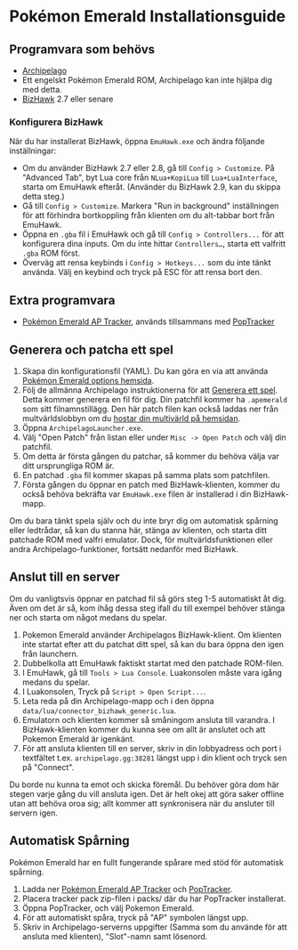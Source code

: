 # Pokémon Emerald Installationsguide

## Programvara som behövs

- [Archipelago](https://github.com/ArchipelagoMW/Archipelago/releases)
- Ett engelskt Pokémon Emerald ROM, Archipelago kan inte hjälpa dig med detta.
- [BizHawk](https://tasvideos.org/BizHawk/ReleaseHistory) 2.7 eller senare

### Konfigurera BizHawk

När du har installerat BizHawk, öppna `EmuHawk.exe` och ändra följande inställningar:

- Om du använder BizHawk 2.7 eller 2.8, gå till `Config > Customize`. På "Advanced Tab", byt Lua core från
`NLua+KopiLua` till `Lua+LuaInterface`, starta om EmuHawk efteråt. (Använder du BizHawk 2.9, kan du skippa detta steg.)
- Gå till `Config > Customize`. Markera "Run in background" inställningen för att förhindra bortkoppling från
klienten om du alt-tabbar bort från EmuHawk.
- Öppna en `.gba` fil i EmuHawk och gå till `Config > Controllers...` för att konfigurera dina inputs.
Om du inte hittar `Controllers…`, starta ett valfritt `.gba` ROM först.
- Överväg att rensa keybinds i `Config > Hotkeys...` som du inte tänkt använda. Välj en keybind och tryck på ESC
för att rensa bort den.

## Extra programvara

- [Pokémon Emerald AP Tracker](https://github.com/seto10987/Archipelago-Emerald-AP-Tracker/releases/latest),
används tillsammans med
[PopTracker](https://github.com/black-sliver/PopTracker/releases)

## Generera och patcha ett spel

1. Skapa din konfigurationsfil (YAML). Du kan göra en via att använda
[Pokémon Emerald options hemsida](../../../games/Pokemon%20Emerald/player-options).
2. Följ de allmänna Archipelago instruktionerna för att
[Generera ett spel](../../Archipelago/setup/en#generating-a-game).
Detta kommer generera en fil för dig. Din patchfil kommer ha `.apemerald` som sitt filnamnstillägg.
Den här patch filen kan också laddas ner från multvärldslobbyn om du [hostar din multivärld på hemsidan](../../Archipelago/setup#hosting-on-the-website).
3. Öppna `ArchipelagoLauncher.exe`.
4. Välj "Open Patch" från listan eller under `Misc -> Open Patch` och välj din patchfil.
5. Om detta är första gången du patchar, så kommer du behöva välja var ditt ursprungliga ROM är.
6. En patchad `.gba` fil kommer skapas på samma plats som patchfilen.
7. Första gången du öppnar en patch med BizHawk-klienten, kommer du också behöva bekräfta var `EmuHawk.exe` filen är
installerad i din BizHawk-mapp.

Om du bara tänkt spela själv och du inte bryr dig om automatisk spårning eller ledtrådar, så kan du stanna här, stänga
av klienten, och starta ditt patchade ROM med valfri emulator. Dock, för multvärldsfunktionen eller andra
Archipelago-funktioner, fortsätt nedanför med BizHawk.

## Anslut till en server

Om du vanligtsvis öppnar en patchad fil så görs steg 1-5 automatiskt åt dig. Även om det är så, kom ihåg dessa steg
ifall du till exempel behöver stänga ner och starta om något medans du spelar.

1. Pokemon Emerald använder Archipelagos BizHawk-klient. Om klienten inte startat efter att du patchat ditt spel,
så kan du bara öppna den igen från launchern.
2. Dubbelkolla att EmuHawk faktiskt startat med den patchade ROM-filen.
3. I EmuHawk, gå till `Tools > Lua Console`. Luakonsolen måste vara igång medans du spelar.
4. I Luakonsolen, Tryck på `Script > Open Script...`.
5. Leta reda på din Archipelago-mapp och i den öppna `data/lua/connector_bizhawk_generic.lua`.
6. Emulatorn och klienten kommer så småningom ansluta till varandra. I BizHawk-klienten kommer du kunna see om allt är
anslutet och att Pokemon Emerald är igenkänt.
7. För att ansluta klienten till en server, skriv in din lobbyadress och port i textfältet t.ex.
`archipelago.gg:38281`
längst upp i din klient och tryck sen på "Connect".

Du borde nu kunna ta emot och skicka föremål. Du behöver göra dom här stegen varje gång du vill ansluta igen. Det är
helt okej att göra saker offline utan att behöva oroa sig; allt kommer att synkronisera när du ansluter till servern
igen.

## Automatisk Spårning

Pokémon Emerald har en fullt fungerande spårare med stöd för automatisk spårning.

1. Ladda ner [Pokémon Emerald AP Tracker](https://github.com/seto10987/Archipelago-Emerald-AP-Tracker/releases/latest)
och
[PopTracker](https://github.com/black-sliver/PopTracker/releases).
2. Placera tracker pack zip-filen i packs/ där du har PopTracker installerat.
3. Öppna PopTracker, och välj Pokemon Emerald.
4. För att automatiskt spåra, tryck på "AP" symbolen längst upp.
5. Skriv in Archipelago-serverns uppgifter (Samma som du använde för att ansluta med klienten), "Slot"-namn samt
lösenord.
